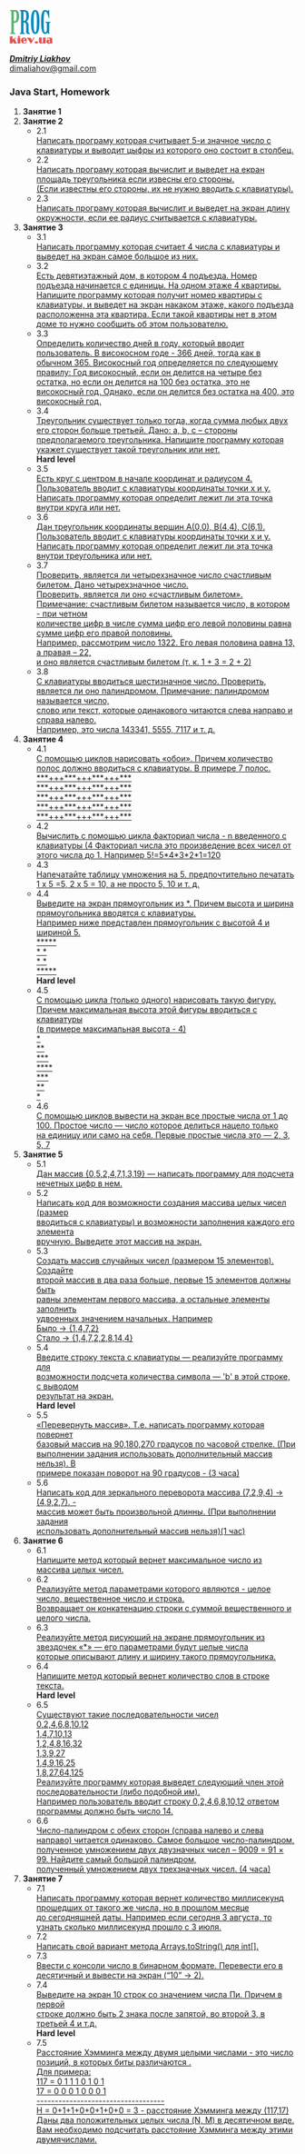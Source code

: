 [![Prog.kiev.ua](logo.png)](https://prog.kiev.ua)

[_**Dmitriy Liakhov**_](https://www.linkedin.com/in/dmitiy-liakhov-82388a183/)<br>
[dimaliahov@gmail.com](mailto:dimaliahov@gmail.com)


<h3>Java Start, Homework</h3>

<ol>
<li><strong>Занятие 1</strong></li>

<li><strong>Занятие 2</strong>
    <ul>
        <li> 2.1<br>
            <a href="/Lesson2/Ex1Lev1/src/Les2Ex1Lev1.java">
                Написать програму которая считывает 5-и значное число с клавиатуры и выводит цыфры из которого оно состоит в столбец.<br>
            </a>
        </li>
        <li> 2.2<br>
            <a href="/Lesson2/Ex2Lev1/src/Les2Ex2Lev1.java">
                Написать програму которая вычислит и выведет на екран площадь треугольника если извесны его стороны.<br>
                (Если известны его стороны, их не нужно вводить с клавиатуры).<br>
            </a>
        </li>
        <li> 2.3<br>
            <a href="/Lesson2/Ex3Lev1/src/Les2Ex3Lev1.java">
                Написать програму которая вычислит и выведет на экран длину окружности, если ее радиус считывается с клавиатуры.<br>
            </a>
        </li>
    </ul>
</li>
<li><strong>Занятие 3</strong>
    <ul>
        <li> 3.1<br>
            <a href="/Lesson3/Ex1Lev1/src/Les3Ex1Lev1.java">
                Написать программу которая считает 4 числа c клавиатуры и выведет на экран самое большое из них.<br>
            </a>
        </li>
        <li> 3.2<br>
            <a href="/Lesson3/Ex2Lev1/src/Les3Ex2Lev1.java">
         Есть девятиэтажный дом, в котором 4 подъезда. Номер подъезда начинается с единицы. На одном этаже 4 квартиры.
         Напишите программу которая получит номер квартиры с клавиатуры, и выведет на экран накаком этаже, какого подъезда
         расположенна эта квартира. Если такой квартиры нет в этом доме то нужно сообщить об этом пользователю.
            </a>
        </li>
        <li> 3.3<br>
            <a href="/Lesson3/Ex3Lev1/src/Les3Ex3Lev1.java">
         Определить количество дней в году, который вводит пользователь. В високосном годе - 366 дней, тогда как в обычном 365. 
         Високосный год определяется по следующему правилу:
         Год високосный, если он делится на четыре без остатка, но если он  делится на 100 без остатка, это не високосный год. 
         Однако, если он делится без остатка на 400, это високосный год.
            </a>
        </li>
        <li> 3.4<br>
            <a href="/Lesson3/Ex4Lev1/src/Les3Ex4Lev1.java">
         Треугольник существует только тогда, когда сумма любых двух его сторон больше третьей. Дано: a, b, c – стороны <br>
         предполагаемого треугольника. Напишите программу которая укажет существует такой треугольник или нет.<br>
            </a>
        </li>
        <strong>Hard level</strong>
            <li> 3.5<br>
            <a href="/Lesson3/Ex5Lev1/src/Les3Ex5Lev2.java">
         Есть круг с центром в начале координат и радиусом 4. Пользователь вводит с клавиатуры координаты точки x и y. 
         Написать программу которая определит лежит ли эта точка внутри круга или нет.<br>
            </a>
        </li>
        <li> 3.6<br>
            <a href="/Lesson3/Ex6Lev2/src/Les3Ex6Lev2.java">
         Дан треугольник координаты вершин А(0,0), В(4,4), С(6,1). Пользователь вводит с клавиатуры координаты точки x и y. <br>
         Написать программу которая определит лежит ли эта точка внутри треугольника или нет.<br>
            </a>
        </li>
        <li> 3.7<br>
            <a href="/Lesson3/Ex7Lev2/src/Les3Ex7Lev2.java">
         Проверить, является ли четырехзначное число счастливым билетом. Дано четырехзначное число. <br>
         Проверить, является ли оно «счастливым билетом». Примечание: счастливым билетом называется число, в котором - при четном <br>
         количестве цифр в числе сумма цифр его левой половины равна сумме цифр его правой половины. <br>
         Например, рассмотрим число 1322. Его левая половина равна 13, а правая – 22, <br>
         и оно является счастливым билетом (т. к. 1 + 3 = 2 + 2)<br>
            </a>
        </li>
        <li> 3.8<br>
            <a href="/Lesson3/Ex8Lev2/src/Les3Ex8Lev2.java">
         С клавиатуры вводиться шестизначное число. Проверить, является ли оно палиндромом. Примечание: палиндромом называется число,<br> 
         слово или текст, которые одинакового читаются слева направо и справа налево.<br>
         Например, это числа 143341, 5555, 7117 и т. д.<br>
            </a>
        </li>
    </ul>
</li>
<li><strong>Занятие 4</strong>
    <ul>
        <li> 4.1<br>
            <a href="/Lesson4/Ex1Lev1/src/Les4Ex1Lev1.java">
         С помощью циклов нарисовать «обои». Причем количество полос должно вводиться с клавиатуры. В примере 7 полос.<br>
         ***+++***+++***+++***<br>
         ***+++***+++***+++***<br>
         ***+++***+++***+++***<br>
         ***+++***+++***+++***<br>
         ***+++***+++***+++***<br>
            </a>
        </li>
        <li> 4.2<br>
            <a href="/Lesson4/Ex2Lev1/src/Les4Ex2Lev1.java">
         Вычислить с помощью цикла факториал числа - n введенного с клавиатуры (4<n<16). <br>
         Факториал числа это произведение всех чисел от этого числа до 1. Например 5!=5*4*3*2*1=120<br>
            </a>
        </li>
        <li> 4.3<br>
            <a href="/Lesson4/Ex3Lev1/src/Les4Ex3Lev1.java">
         Напечатайте таблицу умножения на 5. предпочтительно печатать 1 x 5 =5, 2 x 5 = 10, а не просто 5, 10 и т. д.<br>
            </a>
        </li>
        <li> 4.4<br>
            <a href="/Lesson4/Ex4Lev1/src/Les4Ex4Lev1.java">
         Выведите на экран прямоугольник из *. Причем высота и ширина прямоугольника вводятся с клавиатуры. <br>
         Например ниже представлен прямоугольник с высотой 4 и шириной 5.<br>
         *****<br>
         *   *<br>
         *   *<br>
         *****<br>
            </a>
        </li>
<strong>Hard level</strong>
            <li> 4.5<br>
            <a href="/Lesson4/Ex5Lev2/src/Les4Ex5Lev2.java">
         С помощью цикла (только одного) нарисовать такую фигуру. Причем максимальная высота этой фигуры вводиться с клавиатуры <br>
         (в примере максимальная высота - 4)<br>
         *<br>
         **<br>
         ***<br>
         ****<br>
         ***<br>
         **<br>
         *<br>
            </a>
        </li>
        <li> 4.6<br>
            <a href="/Lesson4/Ex6Lev2/src/Les4Ex6Lev2.java">
         С помощью циклов вывести на экран все простые числа от 1 до 100. Простое число — число которое делиться нацело только <br>
         на единицу или само на себя. Первые простые числа это — 2, 3, 5, 7<br>
            </a>
        </li>
    </ul>
</li>
<li><strong>Занятие 5</strong>
    <ul>
        <li> 5.1<br>
            <a href="/Lesson5/Ex1Lev1/src/Les5Ex1Lev1.java">
         Дан массив {0,5,2,4,7,1,3,19} — написать программу для подсчета нечетных цифр в нем.<br>
            </a>
       </li>
        <li> 5.2<br>
            <a href="/Lesson5/Ex2Lev1/src/Les5Ex2Lev1.java">
         Написать код для возможности создания массива целых чисел (размер<br>
         вводиться с клавиатуры) и возможности заполнения каждого его элемента<br>
         вручную. Выведите этот массив на экран.<br>
            </a>
       </li>
        <li> 5.3<br>
            <a href="/Lesson5/Ex3Lev1/src/Les5Ex3Lev1.java">
         Создать массив случайных чисел (размером 15 элементов). Создайте<br>
         второй массив в два раза больше, первые 15 элементов должны быть<br>
         равны элементам первого массива, а остальные элементы заполнить<br>
         удвоенных значением начальных. Например<br>
         Было → {1,4,7,2}<br>
         Стало → {1,4,7,2,2,8,14,4}<br>
            </a>
       </li>
        <li> 5.4<br>
            <a href="/Lesson5/Ex4Lev1/src/Les5Ex4Lev1.java">
         Введите строку текста с клавиатуры — реализуйте программу для<br>
         возможности подсчета количества символа — 'b' в этой строке, с выводом<br>
         результат на экран.<br>
            </a>
       </li>
        <strong>Hard level</strong>
        <li> 5.5<br>
            <a href="/Lesson5/Ex5Lev2/src/Les5Ex5Lev2.java">
         «Перевернуть массив». Т.е. написать программу которая повернет<br>
         базовый массив на 90,180,270 градусов по часовой стрелке. (При<br>
         выполнении задания использовать дополнительный массив нельзя). В<br>
         примере показан поворот на 90 градусов - (3 часа)<br>
            </a>
       </li>
        <li> 5.6<br>
            <a href="/Lesson5/Ex6Lev2/src/Les5Ex6Lev2.java">
         Написать код для зеркального переворота массива (7,2,9,4) -> (4,9,2,7). -<br>
         массив может быть произвольной длинны. (При выполнении задания<br>
         использовать дополнительный массив нельзя)(1 час)<br>
            </a>
       </li>
    </ul>
</li>
<li><strong>Занятие 6</strong>
    <ul>
        <li> 6.1<br>
            <a href="/Lesson6/Ex1Lev1/src/Les6Ex1Lev1.java">
         Напишите метод который вернет максимальное число из массива целых чисел.<br>
            </a>
       </li>
        <li> 6.2<br>
            <a href="/Lesson6/Ex2Lev1/src/Les6Ex2Lev1.java">
         Реализуйте метод параметрами которого являются - целое число, вещественное число и строка.<br>
         Возвращает он конкатенацию строки с суммой вещественного и целого числа.<br>
            </a>
       </li>
        <li> 6.3<br>
            <a href="/Lesson6/Ex3Lev1/src/Les6Ex3Lev1.java">
         Реализуйте метод рисующий на экране прямоугольник из звездочек «*» — его параметрами будут целые числа <br>
         которые описывают длину и ширину такого прямоугольника.<br>
            </a>
       </li>
        <li> 6.4<br>
            <a href="/Lesson6/Ex4Lev1/src/Les6Ex4Lev1.java">
         Напишите метод который вернет количество слов в строке текста.<br>
            </a>
       </li>
        <strong>Hard level</strong>
        <li> 6.5<br>
            <a href="/Lesson6/Ex5Lev2/src/Les6Ex5Lev2.java">
         Существуют такие последовательности чисел<br>
         0,2,4,6,8,10,12<br>
         1,4,7,10,13<br>
         1,2,4,8,16,32<br>
         1,3,9,27<br>
         1,4,9,16,25<br>
         1,8,27,64,125<br>
         Реализуйте программу которая выведет следующий член этой последовательности (либо подобной им). <br>
         Например пользователь вводит строку 0,2,4,6,8,10,12 ответом программы должно быть число 14.<br>
            </a>
       </li>
        <li> 6.6<br>
            <a href="/Lesson6/Ex6Lev2/src/Les6Ex6Lev2.java">
         Число-палиндром с обеих сторон (справа налево и слева направо) читается одинаково. Самое большое число-палиндром,<br> 
         полученное умножением двух двузначных чисел – 9009 = 91 × 99. Найдите самый большой палиндром, <br>
         полученный умножением двух трехзначных чисел. (4 часа)<br>
            </a>
       </li>
    </ul>
</li>
<li><strong>Занятие 7</strong>
    <ul>
        <li> 7.1<br>
            <a href="/Lesson7/Ex1Lev1/src/Les7Ex1Lev1.java">
         Написать программу которая вернет количество миллисекунд прошедших от такого же числа, но в прошлом месяце <br>
         до сегодняшней даты. Например если сегодня 3 августа, то узнать сколько миллисекунд прошло с 3 июля.<br>
            </a>
       </li>
        <li> 7.2<br>
            <a href="/Lesson7/Ex2Lev1/src/Les7Ex2Lev1.java">
         Написать свой вариант метода Arrays.toString() для int[].<br>
            </a>
       </li>
        <li> 7.3<br>
            <a href="/Lesson7/Ex3Lev1/src/Les7Ex3Lev1.java">
         Ввести с консоли число в бинарном формате. Перевести его в десятичный и вывести на экран (“10” -> 2).<br>
            </a>
       </li>
        <li> 7.4<br>
            <a href="/Lesson7/Ex4Lev1/src/Les7Ex4Lev1.java">
         Выведите на экран 10 строк со значением числа Пи. Причем в первой<br>
         строке должно быть 2 знака после запятой, во второй 3, в третьей 4 и т.д.<br>
            </a>
       </li>
        <strong>Hard level</strong>
        <li> 7.5<br>
            <a href="/Lesson7/Ex5Lev3/src/Les7Ex5Lev2.java">
         Расстояние Хэмминга между двумя целыми числами - это число позиций, в которых биты различаются .<br>
         Для примера:<br>
         117 = 0 1 1 1 0 1 0 1<br>
         17 =  0 0 0 1 0 0 0 1<br>
         -----------------------------------<br>
         H = 0+1+1+0+0+1+0+0 = 3 - расстояние Хэмминга между (117,17) Даны два положительных целых числа (N, M) в десятичном виде.<br>
         Вам необходимо подсчитать расстояние Хэмминга между этими двумячислами.<br>
            </a>
      </li>
   </ul>
</li>
